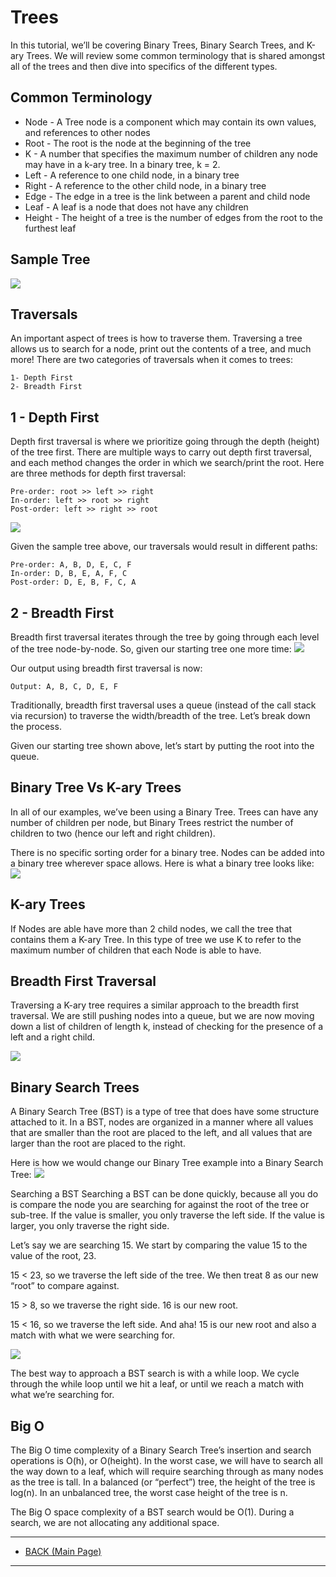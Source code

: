 # **Trees**
In this tutorial, we’ll be covering Binary Trees, Binary Search Trees, and K-ary Trees. We will review some common terminology that is shared amongst all of the trees and then dive into specifics of the different types.

## **Common Terminology**
- Node - A Tree node is a component which may contain its own values, and references to other nodes
- Root - The root is the node at the beginning of the tree
- K - A number that specifies the maximum number of children any node may have in a k-ary tree. In a binary tree, k = 2.
- Left - A reference to one child node, in a binary tree
- Right - A reference to the other child node, in a binary tree
- Edge - The edge in a tree is the link between a parent and child node
- Leaf - A leaf is a node that does not have any children
- Height - The height of a tree is the number of edges from the root to the furthest leaf

## **Sample Tree**
![](https://codefellows.github.io/common_curriculum/data_structures_and_algorithms/Code_401/class-15/resources/images/BinaryTree1.PNG)

## **Traversals**
An important aspect of trees is how to traverse them. Traversing a tree allows us to search for a node, print out the contents of a tree, and much more! There are two categories of traversals when it comes to trees:

    1- Depth First
    2- Breadth First

## 1 - Depth First
Depth first traversal is where we prioritize going through the depth (height) of the tree first. There are multiple ways to carry out depth first traversal, and each method changes the order in which we search/print the root. Here are three methods for depth first traversal:

    Pre-order: root >> left >> right
    In-order: left >> root >> right
    Post-order: left >> right >> root
![](https://codefellows.github.io/common_curriculum/data_structures_and_algorithms/Code_401/class-15/resources/images/tree-example.png)

Given the sample tree above, our traversals would result in different paths:

    Pre-order: A, B, D, E, C, F
    In-order: D, B, E, A, F, C
    Post-order: D, E, B, F, C, A

## 2 - Breadth First
Breadth first traversal iterates through the tree by going through each level of the tree node-by-node. So, given our starting tree one more time:
![](https://codefellows.github.io/common_curriculum/data_structures_and_algorithms/Code_401/class-15/resources/images/tree-example.png)

Our output using breadth first traversal is now:

    Output: A, B, C, D, E, F

Traditionally, breadth first traversal uses a queue (instead of the call stack via recursion) to traverse the width/breadth of the tree. Let’s break down the process.

Given our starting tree shown above, let’s start by putting the root into the queue.

## **Binary Tree Vs K-ary Trees**
In all of our examples, we’ve been using a Binary Tree. Trees can have any number of children per node, but Binary Trees restrict the number of children to two (hence our left and right children).

There is no specific sorting order for a binary tree. Nodes can be added into a binary tree wherever space allows. Here is what a binary tree looks like:
![](https://codefellows.github.io/common_curriculum/data_structures_and_algorithms/Code_401/class-15/resources/images/BinaryTree2.PNG)

## K-ary Trees
If Nodes are able have more than 2 child nodes, we call the tree that contains them a K-ary Tree. In this type of tree we use K to refer to the maximum number of children that each Node is able to have.

## Breadth First Traversal
Traversing a K-ary tree requires a similar approach to the breadth first traversal. We are still pushing nodes into a queue, but we are now moving down a list of children of length k, instead of checking for the presence of a left and a right child.

![](https://codefellows.github.io/common_curriculum/data_structures_and_algorithms/Code_401/class-15/resources/images/KaryTree1.png)


## **Binary Search Trees**
A Binary Search Tree (BST) is a type of tree that does have some structure attached to it. In a BST, nodes are organized in a manner where all values that are smaller than the root are placed to the left, and all values that are larger than the root are placed to the right.

Here is how we would change our Binary Tree example into a Binary Search Tree:
![](https://codefellows.github.io/common_curriculum/data_structures_and_algorithms/Code_401/class-15/resources/images/BST1.PNG)

Searching a BST
Searching a BST can be done quickly, because all you do is compare the node you are searching for against the root of the tree or sub-tree. If the value is smaller, you only traverse the left side. If the value is larger, you only traverse the right side.

Let’s say we are searching 15. We start by comparing the value 15 to the value of the root, 23.

15 < 23, so we traverse the left side of the tree. We then treat 8 as our new “root” to compare against.

15 > 8, so we traverse the right side. 16 is our new root.

15 < 16, so we traverse the left side. And aha! 15 is our new root and also a match with what we were searching for.

![](https://codefellows.github.io/common_curriculum/data_structures_and_algorithms/Code_401/class-15/resources/images/BST2.PNG)

The best way to approach a BST search is with a while loop. We cycle through the while loop until we hit a leaf, or until we reach a match with what we’re searching for.

## **Big O**
The Big O time complexity of a Binary Search Tree’s insertion and search operations is O(h), or O(height). In the worst case, we will have to search all the way down to a leaf, which will require searching through as many nodes as the tree is tall. In a balanced (or “perfect”) tree, the height of the tree is log(n). In an unbalanced tree, the worst case height of the tree is n.

The Big O space complexity of a BST search would be O(1). During a search, we are not allocating any additional space.

---
- [BACK (Main Page)](./README.md)
---

